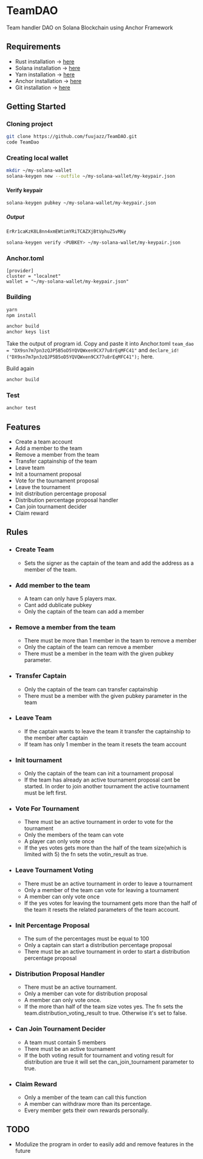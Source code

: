 # TeamDAO
Team handler DAO on Solana  Blockchain using Anchor Framework

## Requirements

  <ul>
    <li>Rust installation -> <a href="https://www.rust-lang.org/tools/install">here</a></li>
    <li>Solana installation -> <a href="https://docs.solana.com/cli/install-solana-cli-tools">here</a></li>
    <li>Yarn installation -> <a href="https://yarnpkg.com/getting-started/install">here</a></li>
    <li>Anchor installation -> <a href="https://www.anchor-lang.com/docs/installation">here</a>
    <li>Git installation -> <a href="https://git-scm.com/book/en/v2/Getting-Started-Installing-Git">here</a>
  </ul>


## Getting Started

### Cloning project

```bash
git clone https://github.com/fuujazz/TeamDAO.git
code TeamDao
```
### Creating local wallet

```bash
mkdir ~/my-solana-wallet
solana-keygen new --outfile ~/my-solana-wallet/my-keypair.json
```

<h4>Verify keypair</h4>

```bash
solana-keygen pubkey ~/my-solana-wallet/my-keypair.json
```

<h5>Output</h5>

```bash
ErRr1caKzK8L8nn4xmEWtimYRiTCAZXjBtVphuZ5vMKy
```

```bash
solana-keygen verify <PUBKEY> ~/my-solana-wallet/my-keypair.json
```

<h3>Anchor.toml</h3>

```
[provider]
cluster = "localnet"
wallet = "~/my-solana-wallet/my-keypair.json"
```

### Building

```bash
yarn
npm install
```

```bash
anchor build
anchor keys list
```
  Take the output of program id. Copy and paste it into Anchor.toml ```team_dao = "DX9sn7m7pn3zQJP5B5oD5YQVQWxen9CX77u8rEqMFC41"``` and ```declare_id!("DX9sn7m7pn3zQJP5B5oD5YQVQWxen9CX77u8rEqMFC41");``` here.

Build again

```bash
anchor build
```

### Test

```bash
anchor test
```

## Features

<ul>
  <li>Create a team account</li>
  <li>Add a member to the team</li>
  <li>Remove a member from the team</li>
  <li>Transfer captainship of the team</li>
  <li>Leave team</li>
  <li>Init a tournament proposal</li>
  <li>Vote for the tournament proposal</li>
  <li>Leave the tournament</li>
  <li>Init distribution percentage proposal</li>
  <li>Distribution percentage proposal handler</li>
  <li>Can join tournament decider</li>
  <li>Claim reward</li>
</ul>


## Rules

<ul>
  <li>
    <h3>Create Team</h3>
    <p>
      <ul>
        <li>
          Sets the signer as the captain of the team and add the address as a member of the team.
        </li>    
    </ul>
    </p>
  </li>
  
   <li>
    <h3>Add member to the team</h3>
    <p>
      <ul>
        <li>
          A team can only have 5 players max.
        </li>
        <li>
          Cant add dublicate pubkey
        </li>
        <li>
          Only the captain of the team can add a member
        </li>
    </ul>
    </p>
  </li>
  
   <li>
    <h3>Remove a member from the team</h3>
    <p>
      <ul>
        <li>
          There must be more than 1 member in the team to remove a member
        </li>    
        <li>
          Only the captain of the team can remove a member
        </li>
        <li>
          There must be a member in the team with the given pubkey parameter.
        </li>
    </ul>
    </p>
  </li>
  
   <li>
    <h3>Transfer Captain</h3>
    <p>
      <ul>
        <li>
          Only the captain of the team can transfer captainship
        </li>    
         <li>
          There must be a member with the given pubkey parameter in the team
        </li>
    </ul>
    </p>
  </li>  

  <li>
    <h3>Leave Team</h3>
    <p>
      <ul>
        <li>
          If the captain wants to leave the team it transfer the captainship to the member after captain
        </li>    
        <li>
          If team has only 1 member in the team it resets the team account
        </li>
    </ul>
    </p>
  </li>

   <li>
    <h3>Init tournament</h3>
    <p>
      <ul>
        <li>
          Only the captain of the team can init a tournament proposal
        </li>   
         <li>
          If the team has already an active tournament proposal cant be started. In order to join another tournament the active tournament must be left first.
        </li> 
    </ul>
    </p>
  </li>
  
   <li>
    <h3>Vote For Tournament</h3>
    <p>
      <ul>
        <li>
          There must be an active tournament in order to vote for the tournament
        </li>    
        <li>
          Only the members of the team can vote
        </li>
        <li>
          A player can only vote once
        </li>
        <li>
          If the yes votes gets more than the half of the team size(which is limited with 5) the fn sets the votin_result as true.
        </li>
    </ul>
    </p>
  </li>
  
   <li>
    <h3>Leave Tournament Voting</h3>
    <p>
      <ul>
        <li>
          There must be an active tournament in order to leave a tournament
        </li>    
         <li>
          Only a member of the team can vote for leaving a tournament
        </li>
         <li>
          A member can only vote once
        </li>
         <li>
          If the yes votes for leaving the tournament gets more than the half of the team it resets the related parameters of the team account.
        </li>
    </ul>
    </p>
  </li>
  
   <li>
    <h3>Init Percentage Proposal</h3>
    <p>
      <ul>
        <li>
          The sum of the percentages must be equal to 100
        </li>    
        <li>
          Only a captain can start a distribution percentage proposal
        </li> 
        <li>
          There must be an active tournament in order to start a distribution percentage proposal
        </li>      
    </ul>
    </p>
  </li>
  
   <li>
    <h3>Distribution Proposal Handler</h3>
    <p>
      <ul>
        <li>
          There must be an active tournament.
        </li>    
        <li>
            Only a member can vote for distribution proposal
        </li> 
        <li>
          A member can only vote once.
        </li>   
         <li>
          If the more than half of the team size votes yes. The fn sets the team.distribution_voting_result to true. Otherwise it's set to false.           
        </li>
    </ul>
    </p>
  </li>
  
   <li>
    <h3>Can Join Tournament Decider</h3>
    <p>
      <ul>
        <li>
          A team must contain 5 members
        </li>    
        <li>
          There must be an active tournament
        </li> 
        <li>
          If the both voting result for tournament and voting result for distribution are true it will set the can_join_tournament parameter to true.
        </li>      
    </ul>
    </p>
  </li>
  
   <li>
    <h3>Claim Reward</h3>
    <p>
      <ul>
        <li>
          Only a member of the team can call this function
        </li>    
        <li>
          A member can withdraw more than its percentage.
        </li>  
        <li>
          Every member gets their own rewards personally.
        </li>
    </ul>
    </p>
  </li>
  
 
</ul>

## TODO

<ul>
  <li>
    Modulize the program in order to easily add and remove features in the future
  </li>
 </ul>
